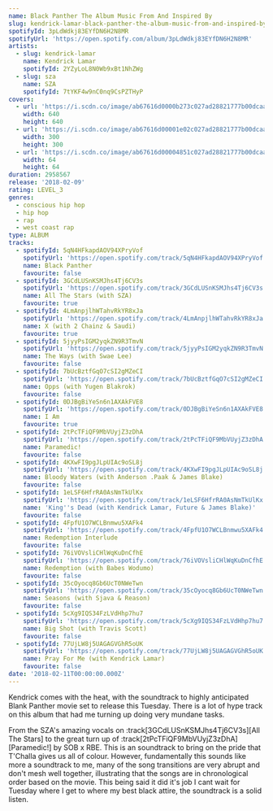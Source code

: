 ```yaml
---
name: Black Panther The Album Music From And Inspired By
slug: kendrick-lamar-black-panther-the-album-music-from-and-inspired-by
spotifyId: 3pLdWdkj83EYfDN6H2N8MR
spotifyUrl: 'https://open.spotify.com/album/3pLdWdkj83EYfDN6H2N8MR'
artists:
  - slug: kendrick-lamar
    name: Kendrick Lamar
    spotifyId: 2YZyLoL8N0Wb9xBt1NhZWg
  - slug: sza
    name: SZA
    spotifyId: 7tYKF4w9nC0nq9CsPZTHyP
covers:
  - url: 'https://i.scdn.co/image/ab67616d0000b273c027ad28821777b00dcaa888'
    width: 640
    height: 640
  - url: 'https://i.scdn.co/image/ab67616d00001e02c027ad28821777b00dcaa888'
    width: 300
    height: 300
  - url: 'https://i.scdn.co/image/ab67616d00004851c027ad28821777b00dcaa888'
    width: 64
    height: 64
duration: 2958567
release: '2018-02-09'
rating: LEVEL_3
genres:
  - conscious hip hop
  - hip hop
  - rap
  - west coast rap
type: ALBUM
tracks:
  - spotifyId: 5qN4HFkapdAOV94XPryVof
    spotifyUrl: 'https://open.spotify.com/track/5qN4HFkapdAOV94XPryVof'
    name: Black Panther
    favourite: false
  - spotifyId: 3GCdLUSnKSMJhs4Tj6CV3s
    spotifyUrl: 'https://open.spotify.com/track/3GCdLUSnKSMJhs4Tj6CV3s'
    name: All The Stars (with SZA)
    favourite: true
  - spotifyId: 4LmAnpjlhWTahvRkYR8xJa
    spotifyUrl: 'https://open.spotify.com/track/4LmAnpjlhWTahvRkYR8xJa'
    name: X (with 2 Chainz & Saudi)
    favourite: true
  - spotifyId: 5jyyPsIGM2yqkZN9R3TmvN
    spotifyUrl: 'https://open.spotify.com/track/5jyyPsIGM2yqkZN9R3TmvN'
    name: The Ways (with Swae Lee)
    favourite: false
  - spotifyId: 7bUcBztfGqO7cSI2gMZeCI
    spotifyUrl: 'https://open.spotify.com/track/7bUcBztfGqO7cSI2gMZeCI'
    name: Opps (with Yugen Blakrok)
    favourite: false
  - spotifyId: 0DJBgBiYeSn6n1AXAkFVE8
    spotifyUrl: 'https://open.spotify.com/track/0DJBgBiYeSn6n1AXAkFVE8'
    name: I Am
    favourite: true
  - spotifyId: 2tPcTFiQF9MbVUyjZ3zDhA
    spotifyUrl: 'https://open.spotify.com/track/2tPcTFiQF9MbVUyjZ3zDhA'
    name: Paramedic!
    favourite: false
  - spotifyId: 4KXwFI9pgJLpUIAc9oSL8j
    spotifyUrl: 'https://open.spotify.com/track/4KXwFI9pgJLpUIAc9oSL8j'
    name: Bloody Waters (with Anderson .Paak & James Blake)
    favourite: false
  - spotifyId: 1eLSF6HfrRA0AsNmTkUlKx
    spotifyUrl: 'https://open.spotify.com/track/1eLSF6HfrRA0AsNmTkUlKx'
    name: 'King''s Dead (with Kendrick Lamar, Future & James Blake)'
    favourite: false
  - spotifyId: 4FpfU1O7WCLBnmwu5XAFk4
    spotifyUrl: 'https://open.spotify.com/track/4FpfU1O7WCLBnmwu5XAFk4'
    name: Redemption Interlude
    favourite: false
  - spotifyId: 76iVOVsliCHlWqKuDnCfhE
    spotifyUrl: 'https://open.spotify.com/track/76iVOVsliCHlWqKuDnCfhE'
    name: Redemption (with Babes Wodumo)
    favourite: false
  - spotifyId: 35cOyocq8Gb6UcT0NWeTwn
    spotifyUrl: 'https://open.spotify.com/track/35cOyocq8Gb6UcT0NWeTwn'
    name: Seasons (with Sjava & Reason)
    favourite: false
  - spotifyId: 5cXg9IQS34FzLVdHhp7hu7
    spotifyUrl: 'https://open.spotify.com/track/5cXg9IQS34FzLVdHhp7hu7'
    name: Big Shot (with Travis Scott)
    favourite: false
  - spotifyId: 77UjLW8j5UAGAGVGhR5oUK
    spotifyUrl: 'https://open.spotify.com/track/77UjLW8j5UAGAGVGhR5oUK'
    name: Pray For Me (with Kendrick Lamar)
    favourite: false
date: '2018-02-11T00:00:00.000Z'
---
```

Kendrick comes with the heat, with the soundtrack to highly anticipated Blank Panther
movie set to release this Tuesday. There is a lot of hype track on this album that had me
turning up doing very mundane tasks.

From the SZA's amazing vocals on :track[3GCdLUSnKSMJhs4Tj6CV3s][All The Stars] to the great
turn up of :track[2tPcTFiQF9MbVUyjZ3zDhA][Paramedic!] by SOB x RBE. This is an soundtrack
to bring on the pride that T'Challa gives us all of colour. However, fundamentally this sounds
like more a soundtrack to me, many of the song transitions are very abrupt and don't mesh
well together, illustrating that the songs are in chronological order based on the movie.
This being said it did it's job I cant wait for Tuesday where I get to where my best black attire,
the soundtrack is a solid listen.
